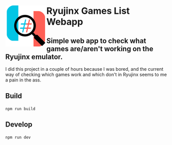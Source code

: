 # <img src="https://github.com/PanIntegralus/ryujinx-games-list-webapp/blob/main/public/favicon.png" align="left" width=128 height=128> Ryujinx Games List Webapp
## Simple web app to check what games are/aren't working on the Ryujinx emulator.

I did this project in a couple of hours because I was bored, and the current way of checking which games work and which don't in Ryujinx seems to me a pain in the ass.

## Build
`npm run build`

## Develop
`npm run dev`
